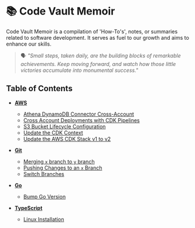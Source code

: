 # 📚 Code Vault Memoir

Code Vault Memoir is a compilation of 'How-To's', notes, or summaries related to software development. It serves as fuel to our growth and aims to enhance our skills.

> 🗣️ *"Small steps, taken daily, are the building blocks of remarkable achievements. Keep moving forward, and watch how those little victories accumulate into monumental success."*

## Table of Contents
* [**AWS**](aws/)
  * [Athena DynamoDB Connector Cross-Account](aws/athena-dynamodb-connector-cross-acct.md)
  * [Cross Account Deployments with CDK Pipelines](aws/cross-account-deployments-cdk-pipelines.md)
  * [S3 Bucket Lifecycle Configuration](aws/s3-bucket-lifecycle.md)
  * [Update the CDK Context](aws/update-cdk-context.md)
  * [Update the AWS CDK Stack v1 to v2](aws/update-cdk-to-v2.md)

* [**Git**](git/)
  * [Merging `x` branch to `y` branch](git/merge-branches.md)
  * [Pushing Changes to an `x` Branch](git/push-changes-to-x-branch.md)
  * [Switch Branches](git/switch-branches.md)

* [**Go**](go/)
  * [Bump Go Version](go/bump-go-version.md)

* [**TypeScript**](typescript/)
  * [Linux Installation](typescript/linux-installation.md)